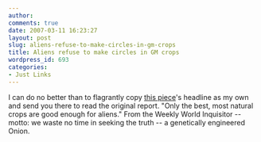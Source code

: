 ```yaml
---
author:
comments: true
date: 2007-03-11 16:23:27
layout: post
slug: aliens-refuse-to-make-circles-in-gm-crops
title: Aliens refuse to make circles in GM crops
wordpress_id: 693
categories:
- Just Links
---
```


I can do no better than to flagrantly copy [this piece](http://www.weeklyworldinquisitor.com/aliens/index.php?pagemode=display&ref=31&PHPSESSID=11ddf73a2029ba9b0dc12d1b329cd740)'s headline as my own and send you there to read the original report. "Only the best, most natural crops are good enough for aliens." From the Weekly World Inquisitor -- motto: we waste no time in seeking the truth -- a genetically engineered Onion.

